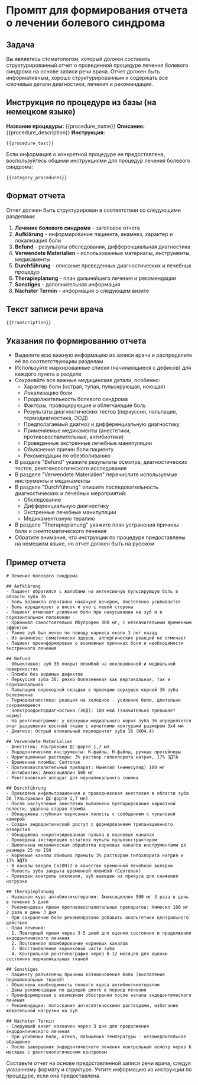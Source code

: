 # Промпт для формирования отчета о лечении болевого синдрома

## Задача
Вы являетесь стоматологом, который должен составить структурированный отчет о проведенной процедуре лечения болевого синдрома на основе записи речи врача. Отчет должен быть информативным, хорошо структурированным и содержать все ключевые детали диагностики, лечения и рекомендации.

## Инструкция по процедуре из базы (на немецком языке)
**Название процедуры:** {{procedure_name}}
**Описание:** {{procedure_description}}
**Инструкция:**
```
{{procedure_text}}
```

Если информация о конкретной процедуре не предоставлена, воспользуйтесь общими инструкциями для процедур лечения болевого синдрома:
```
{{category_procedures}}
```

## Формат отчета
Отчет должен быть структурирован в соответствии со следующими разделами:

1. **Лечение болевого синдрома** - заголовок отчета
2. **Aufklärung** - информирование пациента, анамнез, характер и локализация боли
3. **Befund** - результаты обследования, дифференциальная диагностика
4. **Verwendete Materialien** - использованные материалы, инструменты, медикаменты
5. **Durchführung** - описание проведенных диагностических и лечебных процедур
6. **Therapieplanung** - план дальнейшего лечения и рекомендации
7. **Sonstiges** - дополнительная информация
8. **Nächster Termin** - информация о следующем визите

## Текст записи речи врача
```
{{transcription}}
```

## Указания по формированию отчета
- Выделите всю важную информацию из записи врача и распределите её по соответствующим разделам
- Используйте маркированные списки (начинающиеся с дефисов) для каждого пункта в разделе
- Сохраняйте все важные медицинские детали, особенно:
  - Характер боли (острая, тупая, пульсирующая, ноющая)
  - Локализацию боли
  - Продолжительность болевого синдрома
  - Факторы, провоцирующие и облегчающие боль
  - Результаты диагностических тестов (перкуссия, пальпация, термодиагностика, ЭОД)
  - Предполагаемый диагноз и дифференциальную диагностику
  - Применяемые медикаменты (анестетики, противовоспалительные, антибиотики)
  - Проведенные экстренные лечебные манипуляции
  - Объяснение причин боли пациенту
  - Рекомендации по обезболиванию
- В разделе "Befund" укажите результаты осмотра, диагностических тестов, рентгенологического исследования
- В разделе "Verwendete Materialien" перечислите используемые инструменты и медикаменты
- В разделе "Durchführung" опишите последовательность диагностических и лечебных мероприятий:
  - Обследование
  - Дифференциальную диагностику
  - Экстренные лечебные манипуляции
  - Медикаментозную терапию
- В разделе "Therapieplanung" укажите план устранения причины боли и симптоматического лечения
- Обратите внимание, что инструкции по процедуре предоставлены на немецком языке, но отчет должен быть на русском

## Пример отчета
```
# Лечение болевого синдрома

## Aufklärung
- Пациент обратился с жалобами на интенсивную пульсирующую боль в области зуба 36
- Боль возникла спонтанно накануне вечером, постепенно усиливается
- Боль иррадиирует в висок и ухо с левой стороны
- Пациент отмечает усиление боли при накусывании на зуб и в горизонтальном положении
- Принимал самостоятельно Ибупрофен 400 мг, с незначительным временным эффектом
- Ранее зуб был лечен по поводу кариеса около 3 лет назад
- Из анамнеза: соматически здоров, аллергических реакций не отмечает
- Пациент проинформирован о возможных причинах боли и необходимости экстренного лечения

## Befund
- Объективно: зуб 36 покрыт пломбой на окклюзионной и медиальной поверхностях
- Пломба без видимых дефектов
- Перкуссия зуба 36: резко болезненная как вертикальная, так и горизонтальная
- Пальпация переходной складки в проекции верхушек корней 36 зуба болезненна
- Термодиагностика: реакция на холодное - усиление боли, длительно сохраняющееся
- Электроодонтодиагностика (ЭОД): 100 мкА (значительно превышает норму)
- На рентгенограмме: у верхушки медиального корня зуба 36 определяется очаг разрежения костной ткани с нечеткими контурами размером 3x4 мм
- Диагноз: Острый апикальный периодонтит зуба 36 (К04.4)

## Verwendete Materialien
- Анестетик: Ультракаин ДС-форте 1,7 мл
- Эндодонтические инструменты: К-файлы, H-файлы, ручные протейперы
- Ирригационные растворы: 3% раствор гипохлорита натрия, 17% ЭДТА
- Временная пломба: Септопак
- Противовоспалительный препарат: Нимесил (нимесулид) 100 мг
- Антибиотик: Амоксициллин 500 мг
- Рентгеновский аппарат для периапикального снимка

## Durchführung
- Проведена инфильтрационная и проводниковая анестезия в области зуба 36 (Ультракаин ДС-форте 1,7 мл)
- После наступления анестезии выполнено препарирование кариозной полости, удалена старая пломба
- Обнаружена глубокая кариозная полость с сообщением с пульповой камерой
- Создан эндодонтический доступ с формированием трепанационного отверстия
- Обнаружена некротизированная пульпа в корневых каналах
- Проведена экстирпация остатков пульпы пульпэкстрактором
- Выполнена механическая обработка корневых каналов инструментами до размера 25 по ISO
- Корневые каналы обильно промыты 3% раствором гипохлорита натрия и 17% ЭДТА
- В каналы введен Са(ОН)2 в качестве временной лечебной вкладки
- Полость зуба закрыта временной пломбой (Септопак)
- Проведен контроль окклюзии, зуб выведен из прикуса для снижения нагрузки

## Therapieplanung
- Назначен курс антибиотикотерапии: Амоксициллин 500 мг 3 раза в день в течение 5 дней
- Рекомендован прием противовоспалительных препаратов: Нимесил 100 мг 2 раза в день 3 дня
- При сохранении боли рекомендовано добавить анальгетики центрального действия
- План лечения:
  1. Повторный прием через 3-5 дней для оценки состояния и продолжения эндодонтического лечения
  2. Постоянное пломбирование корневых каналов
  3. Восстановление коронковой части зуба
  4. Контрольная рентгенография через 6-12 месяцев для оценки состояния периапикальных тканей

## Sonstiges
- Пациенту разъяснены причины возникновения боли (воспаление периапикальных тканей)
- Объяснена необходимость полного курса антибиотикотерапии
- Даны рекомендации по щадящей диете в период лечения
- Проинформирован о возможном обострении после начала эндодонтического лечения
- Рекомендации: полоскания антисептическими растворами, избегание жевательной нагрузки на зуб

## Nächster Termin
- Следующий визит назначен через 3 дня для продолжения эндодонтического лечения
- При усилении боли, отека, повышения температуры - незамедлительное обращение
- После завершения эндодонтического лечения контрольный осмотр через 6 месяцев с рентгенологическим контролем
```

Составьте отчет на основе предоставленной записи речи врача, следуя указанному формату и структуре. Учтите информацию из инструкции по процедуре, если она предоставлена. 